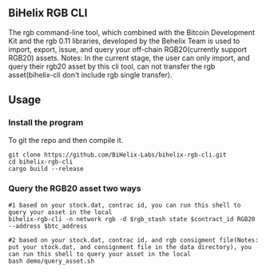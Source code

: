 
## BiHelix RGB CLI
The rgb command-line tool, which combined with the Bitcoin Development Kit and the rgb 0.11 libraries, developed by the Behelix Team is used to import, export, issue, and query your off-chain RGB20(currently support RGB20) assets.
Notes: In the current stage, the user can only import, and query their rgb20 asset by this cli tool, can not transfer the rgb asset(bihelix-cli don't include rgb single transfer).
## Usage

### Install the program
To git the repo and then compile it.
```shell
git clone https://github.com/BiHelix-Labs/bihelix-rgb-cli.git
cd bihelix-rgb-cli
cargo build --release
```

### Query the RGB20 asset two ways
```shell
#1 based on your stock.dat, contrac id, you can run this shell to query your asset in the local
bihelix-rgb-cli -n network rgb -d $rgb_stash state $contract_id RGB20 --address $btc_address

#2 based on your stock.dat, contrac id, and rgb consigment file(Notes: put your stock.dat, and consignment file in the data directory), you can run this shell to query your asset in the local
bash demo/query_asset.sh
```